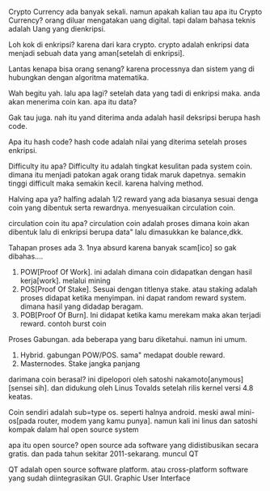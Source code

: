 Crypto Currency ada banyak sekali. namun apakah kalian tau apa itu Crypto Currency?
orang diluar mengatakan uang digital. tapi dalam bahasa teknis adalah Uang yang dienkripsi.

Loh kok di enkripsi?
karena dari kara crypto. crypto adalah enkripsi data menjadi sebuah data yang aman[setelah di enkripsi].

Lantas kenapa bisa orang senang?
karena processnya dan sistem yang di hubungkan dengan algoritma matematika.

Wah begitu yah. lalu apa lagi?
setelah data yang tadi di enkripsi maka. anda akan menerima coin kan. apa itu data?

Gak tau juga.
nah itu yand diterima anda adalah hasil deksripsi berupa hash code.

Apa itu hash code?
hash code adalah nilai yang diterima setelah proses enkripsi.

Difficulty itu apa?
Difficulty itu adalah tingkat kesulitan pada system coin. dimana itu menjadi patokan agak orang tidak maruk dapetnya. semakin tinggi difficult maka 
semakin kecil. karena halving method.

Halving apa ya?
halfing adalah 1/2 reward yang ada biasanya sesuai denga coin yang dibentuk serta rewardnya. menyesuaikan circulation coin.

circulation coin itu apa?
circulation coin adalah proses dimana koin akan dibentuk lalu di enkripsi berupa data" lalu dimasukkan ke balance,dkk.

Tahapan proses ada 3. 1nya absurd karena banyak scam[ico] so gak dibahas....

1. POW[Proof Of Work]. ini adalah dimana coin didapatkan dengan hasil kerja[work]. melalui mining
2. POS[Proof Of Stake]. Sesuai dengan titlenya stake. atau staking adalah proses didapat ketika menyimpan. ini dapat random reward system. dimana
   hasil yang didadap beragam.
3. POB[Proof Of Burn]. Ini didapat ketika kamu merekam maka akan terjadi reward. contoh burst coin

Proses Gabungan. ada beberapa yang baru diketahui. namun ini umum.

1. Hybrid. gabungan POW/POS. sama" medapat double reward.
2. Masternodes. Stake jangka panjang

darimana coin berasal?
ini dipelopori oleh satoshi nakamoto[anymous][sensei sih]. dan didukung oleh Linus Tovalds setelah rilis kernel versi 4.8 keatas.

Coin sendiri adalah sub=type os. seperti halnya android. meski awal mini-os[pada router, modem yang kamu punya]. namun kali ini linus dan satoshi kompak
dalam hal open source system

apa itu open source?
open source ada software yang didistibusikan secara gratis. dan pada tahun sekitar 2011-sekarang. muncul QT

QT adalah open source software platform. atau cross-platform software yang sudah diintegrasikan GUI. Graphic User Interface